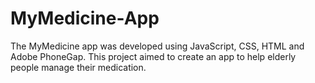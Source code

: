 # MyMedicine-App
The MyMedicine app was developed using JavaScript, CSS, HTML and Adobe PhoneGap. This project aimed to create an app to help elderly people manage their medication.
